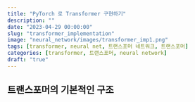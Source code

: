```yaml
---
title: "PyTorch 로 Transformer 구현하기"
description: ""
date: "2023-04-29 00:00:00"
slug: "transformer_implementation"
image: "neural_network/images/transformer_imp1.png"
tags: [transformer, neural net, 트랜스포머 네트워크, 트랜스포머]
categories: [transformer, 트랜스포머, neural network]
draft: "true"
---
```


## 트랜스포머의 기본적인 구조

## 
